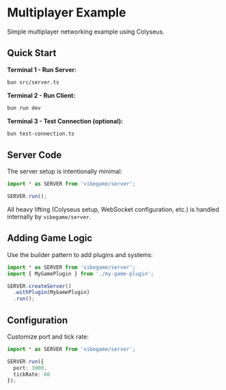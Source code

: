 # Multiplayer Example

Simple multiplayer networking example using Colyseus.

## Quick Start

**Terminal 1 - Run Server:**
```bash
bun src/server.ts
```

**Terminal 2 - Run Client:**
```bash
bun run dev
```

**Terminal 3 - Test Connection (optional):**
```bash
bun test-connection.ts
```

## Server Code

The server setup is intentionally minimal:

```typescript
import * as SERVER from 'vibegame/server';

SERVER.run();
```

All heavy lifting (Colyseus setup, WebSocket configuration, etc.) is handled internally by `vibegame/server`.

## Adding Game Logic

Use the builder pattern to add plugins and systems:

```typescript
import * as SERVER from 'vibegame/server';
import { MyGamePlugin } from './my-game-plugin';

SERVER.createServer()
  .withPlugin(MyGamePlugin)
  .run();
```

## Configuration

Customize port and tick rate:

```typescript
import * as SERVER from 'vibegame/server';

SERVER.run({
  port: 3000,
  tickRate: 60
});
```
